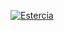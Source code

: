 <a href="https://half-guinea-press.github.io/Nightmare_Campaign/images/Estercia_map.jpg"><img src="https://half-guinea-press.github.io/Nightmare_Campaign/images/Estercia_map.jpg" alt="Estercia"></a>
